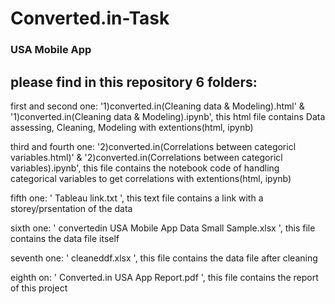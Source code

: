 # Converted.in-Task
### USA Mobile App

## please find in this repository 6 folders:


first and second one: '1)converted.in(Cleaning data & Modeling).html' & 
'1)converted.in(Cleaning data & Modeling).ipynb', 
this html file contains Data assessing, Cleaning, Modeling with extentions(html, ipynb) 


third and fourth one: '2)converted.in(Correlations between  categoricl variables.html)' & '2)converted.in(Correlations between  categoricl variables).ipynb', 
this file contains the notebook code of handling categorical variables to get correlations with extentions(html, ipynb) 


fifth one: ' Tableau link.txt ',  this text file contains a link with a storey/prsentation of the data 


sixth one: ' convertedin USA Mobile App Data Small Sample.xlsx ', this file contains the data file itself


seventh one: ' cleaneddf.xlsx ', this file contains the data file after cleaning


eighth on: ' Converted.in USA App Report.pdf ', this file contains the report of this project
